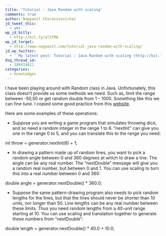 ```yaml
---
title: 'Tutorial : Java Random with scaling'
comments: true
author: Noppanit Charassinvichai
jd_tweet_this:
  - yes
wp_jd_bitly:
  - http://bit.ly/al5fMA
wp_jd_target:
  - http://www.noppanit.com/tutorial-java-random-with-scaling/
jd_wp_twitter:
  - ' My latest post: Tutorial : Java Random with scaling (http://bit.ly/al5fMA) http://bit.ly/al5fMA '
dsq_thread_id:
  - 186419621
categories:
  - Knowledges
---
```

I have been playing around with Random class in Java. Unfortunately, this class doesn&#8217;t provide us some methods we need. Such as, limit the range between -50,50 or get random double from 1 &#8211; 1000. Something like this we can fine tune. I copied some good practice from this [website][1]. 

Here are some examples of these operations:

* Suppose you are writing a game program that simulates throwing dice, and so need a random integer in the range 1 to 6. &#8220;nextInt&#8221; can give you one in the range 0 to 5, and you can translate this to the range you need:

int throw = generator.nextInt(6) + 1;

* In drawing a pattern made up of random lines, you want to pick a random angle between 0 and 360 degrees at which to draw a line. The angle can be any real number. The &#8220;nextDouble&#8221; message will give you a random real number, but between 0 and 1. You can use scaling to turn this into a real number between 0 and 360:

double angle = generator.nextDouble() * 360.0;

* Suppose the same pattern-drawing program also needs to pick random lengths for the lines, but that the lines should never be shorter than 10 units, nor longer than 50. Line lengths can be any real number between these limits. Thus you need random lengths from a 40-unit range starting at 10. You can use scaling and translation together to generate these numbers from &#8220;nextDouble&#8221;:

double length = generator.nextDouble() * 40.0 + 10.0;

 [1]: http://www.cs.geneseo.edu/~baldwin/reference/random.html